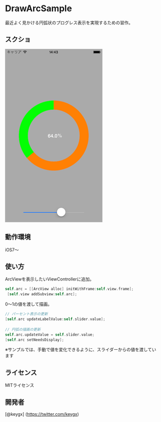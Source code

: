 # DrawArcSample

最近よく見かける円弧状のプログレス表示を実現するための習作。

## スクショ

![screen.png](screen.png)

## 動作環境

iOS7〜

## 使い方

ArcViewを表示したいViewControllerに追加。

```Objective-C
self.arc = [[ArcView alloc] initWithFrame:self.view.frame];
 [self.view addSubview:self.arc];
```

0〜1の値を渡して描画。

```Objective-C
// パーセント表示の更新
[self.arc updateLabelValue:self.slider.value];
    
// 円弧の描画の更新
self.arc.updateValue = self.slider.value;
[self.arc setNeedsDisplay];
```
※サンプルでは、手動で値を変化できるように、スライダーからの値を渡しています

## ライセンス

MITライセンス

## 開発者

[@keygx] (<https://twitter.com/keygx>)
